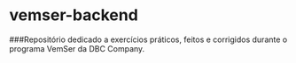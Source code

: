 # vemser-backend

###Repositório dedicado a exercícios práticos, feitos e corrigidos durante o programa VemSer da DBC Company.
